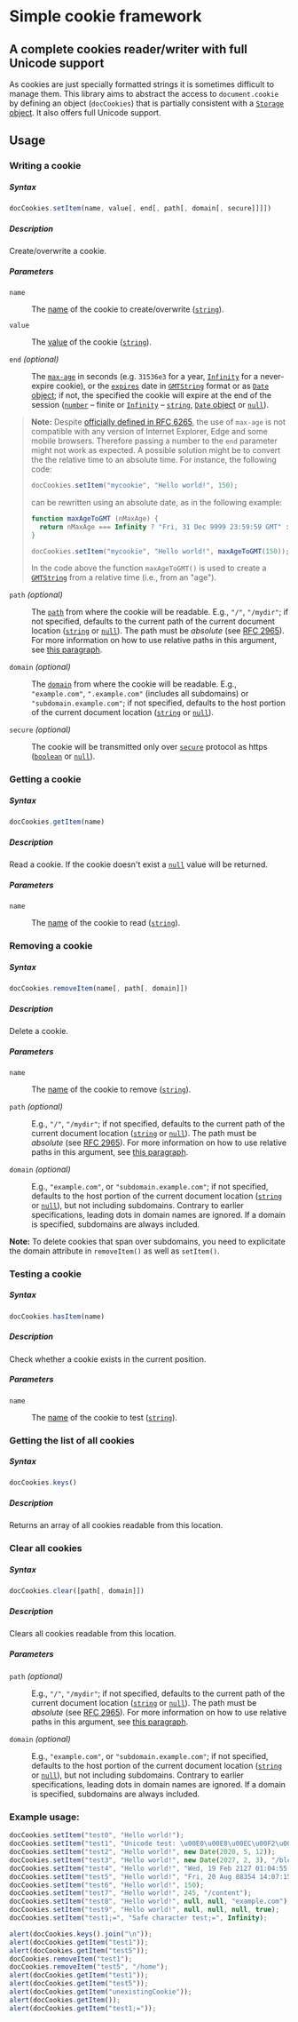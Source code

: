 Simple cookie framework
=======================


A complete cookies reader/writer with full Unicode support
----------------------------------------------------------

As cookies are just specially formatted strings it is sometimes difficult to manage them. This library aims to abstract the access to `document.cookie` by defining an object (`docCookies`) that is partially consistent with a [`Storage` object](https://developer.mozilla.org/en-US/docs/Web/Guide/API/DOM/Storage#Storage). It also offers full Unicode support.


Usage
-----


### Writing a cookie


##### Syntax

```js
docCookies.setItem(name, value[, end[, path[, domain[, secure]]]])
```


##### Description

Create/overwrite a cookie.


##### Parameters

<dl><dt>

`name`

</dt><dd>

The [name](https://developer.mozilla.org/en-US/docs/Web/API/document/cookie#new-cookie_syntax) of the cookie to create/overwrite ([`string`](https://developer.mozilla.org/en-US/docs/JavaScript/Reference/Global_Objects/String)).

</dd><dt>

`value`

</dt><dd>

The [value](https://developer.mozilla.org/en-US/docs/Web/API/document/cookie#new-cookie_syntax) of the cookie ([`string`](https://developer.mozilla.org/en-US/docs/JavaScript/Reference/Global_Objects/String)).

</dd><dt>

`end` _(optional)_

</dt><dd>

The [`max-age`](https://developer.mozilla.org/en-US/docs/Web/API/document/cookie#new-cookie_max-age) in seconds (e.g. `31536e3` for a year, [`Infinity`](https://developer.mozilla.org/en-US/docs/JavaScript/Reference/Global_Objects/Infinity) for a never-expire cookie), or the [`expires`](https://developer.mozilla.org/en-US/docs/Web/API/document/cookie#new-cookie_expires) date in [`GMTString`](https://developer.mozilla.org/en-US/docs/JavaScript/Reference/Global_Objects/Date/toGMTString) format or as [`Date` object](https://developer.mozilla.org/en-US/docs/JavaScript/Reference/Global_Objects/Date); if not, the specified the cookie will expire at the end of the session ([`number`](https://developer.mozilla.org/en-US/docs/JavaScript/Reference/Global_Objects/Number) &ndash; finite or [`Infinity`](https://developer.mozilla.org/en-US/docs/JavaScript/Reference/Global_Objects/Infinity) &ndash; [`string`](https://developer.mozilla.org/en-US/docs/JavaScript/Reference/Global_Objects/String), [`Date` object](https://developer.mozilla.org/en-US/docs/JavaScript/Reference/Global_Objects/Date) or [`null`](https://developer.mozilla.org/en-US/docs/Web/JavaScript/Reference/Global_Objects/null)).

</dd></dl>


> **Note:** Despite [officially defined in RFC 6265](https://tools.ietf.org/html/rfc6265#section-5.2.2), the use of `max-age` is not compatible with any version of Internet Explorer, Edge and some mobile browsers. Therefore passing a number to the `end` parameter might not work as expected. A possible solution might be to convert the the relative time to an absolute time. For instance, the following code:
> 
> ```js
> docCookies.setItem("mycookie", "Hello world!", 150);
> ```
> 
> can be rewritten using an absolute date, as in the following example:
> 
> ```js
> function maxAgeToGMT (nMaxAge) {
>   return nMaxAge === Infinity ? "Fri, 31 Dec 9999 23:59:59 GMT" : (new Date(nMaxAge * 1e3 + Date.now())).toUTCString();
> }
> 
> docCookies.setItem("mycookie", "Hello world!", maxAgeToGMT(150));`
> ```
> 
> In the code above the function `maxAgeToGMT()` is used to create a [`GMTString`](https://developer.mozilla.org/en-US/docs/JavaScript/Reference/Global_Objects/Date/toGMTString) from a relative time (i.e., from an "age").

<dl><dt>

`path` _(optional)_

</dt><dd>

The [`path`](https://developer.mozilla.org/en-US/docs/Web/API/document/cookie#new-cookie_path) from where the cookie will be readable. E.g., `"/"`, `"/mydir"`; if not specified, defaults to the current path of the current document location ([`string`](https://developer.mozilla.org/en-US/docs/JavaScript/Reference/Global_Objects/String) or [`null`](https://developer.mozilla.org/en-US/docs/Web/JavaScript/Reference/Global_Objects/null)). The path must be _absolute_ (see [RFC 2965](http://www.ietf.org/rfc/rfc2965.txt)). For more information on how to use relative paths in this argument, see [this paragraph](https://developer.mozilla.org/en-US/docs/Web/API/document/cookie#Using_relative_URLs_in_the_path_parameter).

</dd><dt>

`domain` _(optional)_

</dt><dd>

The [`domain`](https://developer.mozilla.org/en-US/docs/Web/API/document/cookie#new-cookie_domain) from where the cookie will be readable. E.g., `"example.com"`, `".example.com"` (includes all subdomains) or `"subdomain.example.com"`; if not specified, defaults to the host portion of the current document location ([`string`](https://developer.mozilla.org/en-US/docs/JavaScript/Reference/Global_Objects/String) or [`null`](https://developer.mozilla.org/en-US/docs/Web/JavaScript/Reference/Global_Objects/null)).

</dd><dt>

`secure` _(optional)_

</dt><dd>

The cookie will be transmitted only over [`secure`](https://developer.mozilla.org/en-US/docs/Web/API/document/cookie#new-cookie_secure) protocol as https ([`boolean`](https://developer.mozilla.org/en-US/docs/JavaScript/Reference/Global_Objects/Boolean) or [`null`](https://developer.mozilla.org/en-US/docs/Web/JavaScript/Reference/Global_Objects/null)).

</dd></dl>


### Getting a cookie


##### Syntax

```js
docCookies.getItem(name)
```


##### Description

Read a cookie. If the cookie doesn't exist a [`null`](https://developer.mozilla.org/en-US/docs/Web/JavaScript/Reference/Global_Objects/null) value will be returned.


##### Parameters

<dl><dt>

`name`

</dt><dd>

The [name](https://developer.mozilla.org/en-US/docs/Web/API/document/cookie#new-cookie_syntax) of the cookie to read ([`string`](https://developer.mozilla.org/en-US/docs/JavaScript/Reference/Global_Objects/String)).

</dd></dl>


### Removing a cookie


##### Syntax

```js
docCookies.removeItem(name[, path[, domain]])
```


##### Description

Delete a cookie.


##### Parameters

<dl><dt>

`name`

</dt><dd>

The [name](https://developer.mozilla.org/en-US/docs/Web/API/document/cookie#new-cookie_syntax) of the cookie to remove ([`string`](https://developer.mozilla.org/en-US/docs/JavaScript/Reference/Global_Objects/String)).

</dd><dt>

`path` _(optional)_

</dt><dd>

E.g., `"/"`, `"/mydir"`; if not specified, defaults to the current path of the current document location ([`string`](https://developer.mozilla.org/en-US/docs/JavaScript/Reference/Global_Objects/String) or [`null`](https://developer.mozilla.org/en-US/docs/Web/JavaScript/Reference/Global_Objects/null)). The path must be _absolute_ (see [RFC 2965](http://www.ietf.org/rfc/rfc2965.txt)). For more information on how to use relative paths in this argument, see [this paragraph](https://developer.mozilla.org/en-US/docs/Web/API/document/cookie#Using_relative_URLs_in_the_path_parameter).

</dd><dt>

`domain` _(optional)_

</dt><dd>

E.g., `"example.com"`, or `"subdomain.example.com"`; if not specified, defaults to the host portion of the current document location ([`string`](https://developer.mozilla.org/en-US/docs/JavaScript/Reference/Global_Objects/String) or [`null`](https://developer.mozilla.org/en-US/docs/Web/JavaScript/Reference/Global_Objects/null)), but not including subdomains. Contrary to earlier specifications, leading dots in domain names are ignored. If a domain is specified, subdomains are always included.

</dd></dl>

**Note:** To delete cookies that span over subdomains, you need to explicitate the domain attribute in `removeItem()` as well as `setItem()`.


### Testing a cookie


##### Syntax

```js
docCookies.hasItem(name)
```


##### Description

Check whether a cookie exists in the current position.


##### Parameters

<dl><dt>

`name`

</dt><dd>

The [name](https://developer.mozilla.org/en-US/docs/Web/API/document/cookie#new-cookie_syntax) of the cookie to test ([`string`](https://developer.mozilla.org/en-US/docs/JavaScript/Reference/Global_Objects/String)).

</dd></dl>


### Getting the list of all cookies


##### Syntax

```js
docCookies.keys()
```


##### Description

Returns an array of all cookies readable from this location.


### Clear all cookies


##### Syntax

```js
docCookies.clear([path[, domain]])
```


##### Description

Clears all cookies readable from this location.


##### Parameters

<dl><dt>

`path` _(optional)_

</dt><dd>

E.g., `"/"`, `"/mydir"`; if not specified, defaults to the current path of the current document location ([`string`](https://developer.mozilla.org/en-US/docs/JavaScript/Reference/Global_Objects/String) or [`null`](https://developer.mozilla.org/en-US/docs/Web/JavaScript/Reference/Global_Objects/null)). The path must be _absolute_ (see [RFC 2965](http://www.ietf.org/rfc/rfc2965.txt)). For more information on how to use relative paths in this argument, see [this paragraph](https://developer.mozilla.org/en-US/docs/Web/API/document/cookie#Using_relative_URLs_in_the_path_parameter).

</dd><dt>

`domain` _(optional)_

</dt><dd>

E.g., `"example.com"`, or `"subdomain.example.com"`; if not specified, defaults to the host portion of the current document location ([`string`](https://developer.mozilla.org/en-US/docs/JavaScript/Reference/Global_Objects/String) or [`null`](https://developer.mozilla.org/en-US/docs/Web/JavaScript/Reference/Global_Objects/null)), but not including subdomains. Contrary to earlier specifications, leading dots in domain names are ignored. If a domain is specified, subdomains are always included.

</dd></dl>


### Example usage:

```js
docCookies.setItem("test0", "Hello world!");
docCookies.setItem("test1", "Unicode test: \u00E0\u00E8\u00EC\u00F2\u00F9", Infinity);
docCookies.setItem("test2", "Hello world!", new Date(2020, 5, 12));
docCookies.setItem("test3", "Hello world!", new Date(2027, 2, 3), "/blog");
docCookies.setItem("test4", "Hello world!", "Wed, 19 Feb 2127 01:04:55 GMT");
docCookies.setItem("test5", "Hello world!", "Fri, 20 Aug 88354 14:07:15 GMT", "/home");
docCookies.setItem("test6", "Hello world!", 150);
docCookies.setItem("test7", "Hello world!", 245, "/content");
docCookies.setItem("test8", "Hello world!", null, null, "example.com");
docCookies.setItem("test9", "Hello world!", null, null, null, true);
docCookies.setItem("test1;=", "Safe character test;=", Infinity);

alert(docCookies.keys().join("\n"));
alert(docCookies.getItem("test1"));
alert(docCookies.getItem("test5"));
docCookies.removeItem("test1");
docCookies.removeItem("test5", "/home");
alert(docCookies.getItem("test1"));
alert(docCookies.getItem("test5"));
alert(docCookies.getItem("unexistingCookie"));
alert(docCookies.getItem());
alert(docCookies.getItem("test1;="));
```

